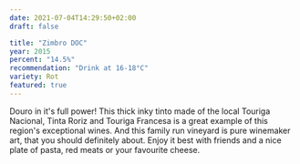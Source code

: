 ```yaml
---
date: 2021-07-04T14:29:50+02:00
draft: false

title: "Zimbro DOC"
year: 2015
percent: "14.5%"
recommendation: "Drink at 16-18°C"
variety: Rot
featured: true
---
```


Douro in it's full power! This thick inky tinto made of the local Touriga Nacional, Tinta Roriz and Touriga Francesa is a great example of this region's exceptional wines. And this family run vineyard is pure winemaker art, that you should definitely about. Enjoy it best with friends and a nice plate of pasta, red meats or your favourite cheese.

